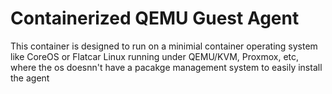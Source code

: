 # Containerized QEMU Guest Agent
This container is designed to run on a minimial container operating system like CoreOS or Flatcar Linux running 
under QEMU/KVM, Proxmox, etc, where the os doesnn't have a pacakge management system to easily install the agent
